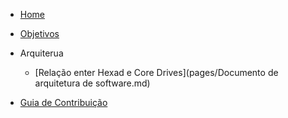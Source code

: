 - [Home](README.md)
- [Objetivos](pages/objetivo.md)


- Arquiterua
    - [Relação enter Hexad e Core Drives](pages/Documento de arquitetura de software.md)

- [Guia de Contribuição](pages/guia.md)
   
